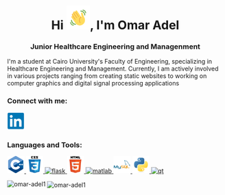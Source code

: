 <h1 align="center">Hi <img src="https://github.com/omar-adel1/omar-adel1/blob/main/images/Wave.gif" height="55px" width="55px">, I'm Omar Adel</h1>
<h3 align="center">Junior Healthcare Engineering and Managenment</h3>
I'm a student at Cairo University's Faculty of Engineering, specializing in Healthcare Engineering and Management. Currently, I am actively involved in various projects ranging from creating static websites to working on computer graphics and digital signal processing applications

<h3 align="left">Connect with me:</h3>
<a href="https://www.linkedin.com/in/omar-adel-59b707231/" target="_blank"><img src="https://github.com/omar-adel1/omar-adel1/blob/main/images/linkiden.png" target="_blank" height="40"></a>

<h3 align="left">Languages and Tools:</h3>
<p align="left"> <a href="https://www.w3schools.com/cpp/" target="_blank" rel="noreferrer"> <img src="https://raw.githubusercontent.com/devicons/devicon/master/icons/cplusplus/cplusplus-original.svg" alt="cplusplus" width="40" height="40"/> </a> <a href="https://www.w3schools.com/css/" target="_blank" rel="noreferrer"> <img src="https://raw.githubusercontent.com/devicons/devicon/master/icons/css3/css3-original-wordmark.svg" alt="css3" width="40" height="40"/> </a> <a href="https://flask.palletsprojects.com/" target="_blank" rel="noreferrer"> <img src="https://www.vectorlogo.zone/logos/pocoo_flask/pocoo_flask-icon.svg" alt="flask" width="40" height="40"/> </a> <a href="https://www.w3.org/html/" target="_blank" rel="noreferrer"> <img src="https://raw.githubusercontent.com/devicons/devicon/master/icons/html5/html5-original-wordmark.svg" alt="html5" width="40" height="40"/> </a> <a href="https://www.mathworks.com/" target="_blank" rel="noreferrer"> <img src="https://upload.wikimedia.org/wikipedia/commons/2/21/Matlab_Logo.png" alt="matlab" width="40" height="40"/> </a> <a href="https://www.mysql.com/" target="_blank" rel="noreferrer"> <img src="https://raw.githubusercontent.com/devicons/devicon/master/icons/mysql/mysql-original-wordmark.svg" alt="mysql" width="40" height="40"/> </a> <a href="https://www.python.org" target="_blank" rel="noreferrer"> <img src="https://raw.githubusercontent.com/devicons/devicon/master/icons/python/python-original.svg" alt="python" width="40" height="40"/> </a> <a href="https://www.qt.io/" target="_blank" rel="noreferrer"> <img src="https://upload.wikimedia.org/wikipedia/commons/0/0b/Qt_logo_2016.svg" alt="qt" width="40" height="40"/> </a> </p>

<p><img align="left" src="https://github-readme-stats.vercel.app/api/top-langs?username=omar-adel1&show_icons=true&locale=en&layout=compact" alt="omar-adel1" /></p>

<p>&nbsp;<img align="center" src="https://github-readme-stats.vercel.app/api?username=omar-adel1&show_icons=true&locale=en" alt="omar-adel1" /></p>
